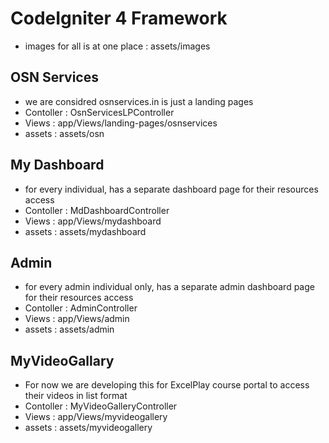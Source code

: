 # CodeIgniter 4 Framework

- images for all is at one place : assets/images

## OSN Services
- we are considred osnservices.in is just a landing pages
- Contoller : OsnServicesLPController
- Views : app/Views/landing-pages/osnservices
- assets : assets/osn

## My Dashboard
- for every individual, has a separate dashboard page for their resources access
- Contoller : MdDashboardController
- Views : app/Views/mydashboard
- assets : assets/mydashboard

## Admin
- for every admin individual only, has a separate admin dashboard page for their resources access
- Contoller : AdminController
- Views : app/Views/admin
- assets : assets/admin

## MyVideoGallary
- For now we are developing this for ExcelPlay course portal to access their videos in list format 
- Contoller : MyVideoGalleryController
- Views : app/Views/myvideogallery
- assets : assets/myvideogallery



